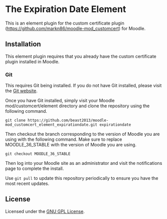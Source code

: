 # The Expiration Date Element

This is an element plugin for the custom certificate plugin (https://github.com/markn86/moodle-mod_customcert) for Moodle.

## Installation

This element plugin requires that you already have the custom certificate plugin installed in Moodle.

### Git

This requires Git being installed. If you do not have Git installed, please visit the [Git website](https://git-scm.com/downloads "Git website").

Once you have Git installed, simply visit your Moodle mod/customcert/element directory and clone the repository using the following command.

```
git clone https://github.com/beast2013/moodle-mod_customcert_element_expirationdate.git expirationdate
```

Then checkout the branch corresponding to the version of Moodle you are using with the following command. Make sure to replace MOODLE_36_STABLE with the version of Moodle you are using.

```
git checkout MOODLE_36_STABLE
```

Then log into your Moodle site as an administrator and visit the notifications page to complete the install.

Use `git pull` to update this repository periodically to ensure you have the most recent updates.

## License

Licensed under the [GNU GPL License](http://www.gnu.org/copyleft/gpl.html).